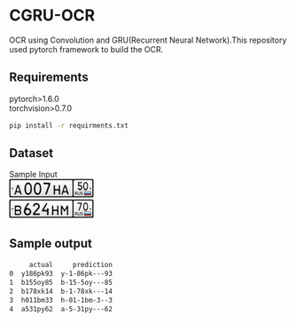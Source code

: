 # CGRU-OCR
OCR using Convolution and GRU(Recurrent Neural Network).This repository used pytorch framework to build the OCR.

## Requirements
pytorch>1.6.0</br>
torchvision>0.7.0
```bash
pip install -r requirments.txt
```
## Dataset
Sample Input</br>
![alt text](dataset/test/A007HA50.png)</br>
![alt text](dataset/test/B624HM70.png)</br>

## Sample output
```
     actual     prediction
0  y186pk93  y-1-86pk---93
1  b155oy85  b-15-5oy---85
2  b178xk14  b-1-78xk---14
3  h011bm33  h-01-1bm-3--3
4  a531py62  a-5-31py---62
```
